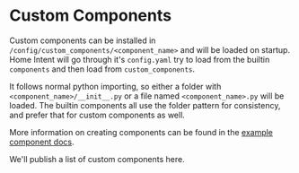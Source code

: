 # Custom Components
Custom components can be installed in `/config/custom_components/<component_name>` and will be loaded on startup. Home Intent will go through it's `config.yaml` try to load from the builtin `components` and then load from `custom_components`.

It follows normal python importing, so either a folder with `<component_name>/__init__.py` or a file named `<component_name>.py` will be loaded. The builtin components all use the folder pattern for consistency, and prefer that for custom components as well.

More information on creating components can be found in the [example component docs](/reference/developer/example-component).

We'll publish a list of custom components here. 